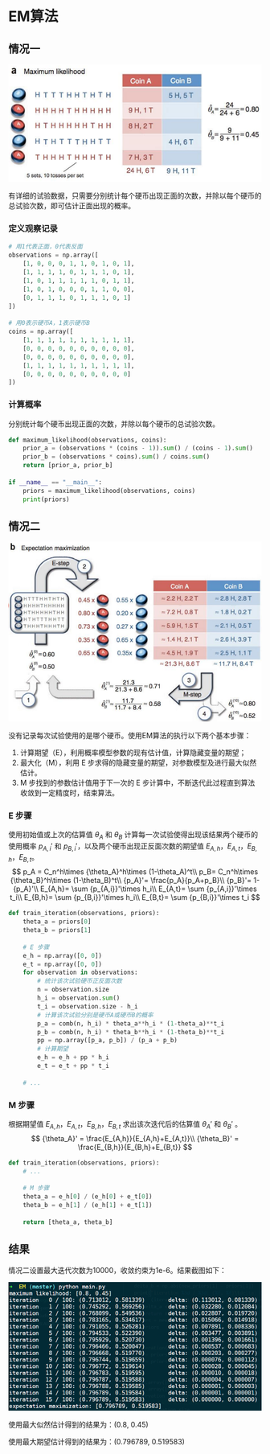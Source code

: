 # EM算法

## 情况一

![](./1.png)

有详细的试验数据，只需要分别统计每个硬币出现正面的次数，并除以每个硬币的总试验次数，即可估计正面出现的概率。

### 定义观察记录

```python
# 用1代表正面，0代表反面
observations = np.array([
    [1, 0, 0, 0, 1, 1, 0, 1, 0, 1],
    [1, 1, 1, 1, 0, 1, 1, 1, 0, 1],
    [1, 0, 1, 1, 1, 1, 1, 0, 1, 1],
    [1, 0, 1, 0, 0, 0, 1, 1, 0, 0],
    [0, 1, 1, 1, 0, 1, 1, 1, 0, 1]
])

# 用0表示硬币A，1表示硬币B
coins = np.array([
    [1, 1, 1, 1, 1, 1, 1, 1, 1, 1],
    [0, 0, 0, 0, 0, 0, 0, 0, 0, 0],
    [0, 0, 0, 0, 0, 0, 0, 0, 0, 0],
    [1, 1, 1, 1, 1, 1, 1, 1, 1, 1],
    [0, 0, 0, 0, 0, 0, 0, 0, 0, 0]
])
```

### 计算概率

分别统计每个硬币出现正面的次数，并除以每个硬币的总试验次数。

```python
def maximum_likelihood(observations, coins):
    prior_a = (observations * (coins - 1)).sum() / (coins - 1).sum()
    prior_b = (observations * coins).sum() / coins.sum()
    return [prior_a, prior_b]

if __name__ == "__main__":
    priors = maximum_likelihood(observations, coins)
    print(priors)
```

## 情况二

![](./2.png)

没有记录每次试验使用的是哪个硬币。使用EM算法的执行以下两个基本步骤：

1. 计算期望（E），利用概率模型参数的现有估计值，计算隐藏变量的期望；
2. 最大化（M），利用 E 步求得的隐藏变量的期望，对参数模型及进行最大似然估计。
3. M 步找到的参数估计值用于下一次的 E 步计算中，不断迭代此过程直到算法收敛到一定精度时，结束算法。

### E 步骤

使用初始值或上次的估算值 $\theta_A$ 和 $\theta_B$ 计算每一次试验使得出现该结果两个硬币的使用概率 ${p_{A,i}}'$ 和 ${p_{B,i}}'$，以及两个硬币出现正反面次数的期望值 $E_{A,h}$，$E_{A,t}$，$E_{B,h}$，$E_{B,t}$。
$$
p_A = C_n^h\times {\theta_A}^h\times (1-\theta_A)^t\\
p_B= C_n^h\times {\theta_B}^h\times (1-\theta_B)^t\\
{p_A}'= \frac{p_A}{p_A+p_B}\\
{p_B}'= 1-{p_A}'\\
E_{A,h}= \sum {p_{A,i}}'\times h_i\\
E_{A,t}= \sum {p_{A,i}}'\times t_i\\
E_{B,h}= \sum {p_{B,i}}'\times h_i\\
E_{B,t}= \sum {p_{B,i}}'\times t_i
$$

```python
def train_iteration(observations, priors):
    theta_a = priors[0]
    theta_b = priors[1]

    # E 步骤
    e_h = np.array([0, 0])
    e_t = np.array([0, 0])
    for observation in observations:
        # 统计该次试验硬币正反面次数
        n = observation.size
        h_i = observation.sum()
        t_i = observation.size - h_i
        # 计算该次试验分别是硬币A或硬币B的概率
        p_a = comb(n, h_i) * theta_a**h_i * (1-theta_a)**t_i
        p_b = comb(n, h_i) * theta_b**h_i * (1-theta_b)**t_i
        pp = np.array([p_a, p_b]) / (p_a + p_b)
        # 计算期望
        e_h = e_h + pp * h_i
        e_t = e_t + pp * t_i
      
    # ...
```

### M 步骤

根据期望值 $E_{A,h}$，$E_{A,t}$，$E_{B,h}$，$E_{B,t}$ 求出该次迭代后的估算值 ${\theta_A}'$ 和 ${\theta_B}'$ 。
$$
{\theta_A}' = \frac{E_{A,h}}{E_{A,h}+E_{A,t}}\\
{\theta_B}' = \frac{E_{B,h}}{E_{B,h}+E_{B,t}}
$$

```python
def train_iteration(observations, priors):
	# ...

    # M 步骤
    theta_a = e_h[0] / (e_h[0] + e_t[0])
    theta_b = e_h[1] / (e_h[1] + e_t[1])

    return [theta_a, theta_b]
```

## 结果

情况二设置最大迭代次数为10000，收敛约束为1e-6。结果截图如下：

![](./3.png)

使用最大似然估计得到的结果为：(0.8, 0.45)

使用最大期望估计得到的结果为：(0.796789, 0.519583)

